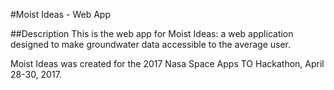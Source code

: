 #Moist Ideas - Web App

##Description
This is the web app for Moist Ideas: a web application designed to make groundwater data accessible to the average user.

Moist Ideas was created for the 2017 Nasa Space Apps TO Hackathon, April 28-30, 2017.